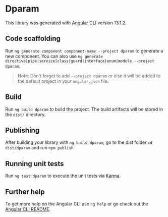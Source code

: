 # Dparam

This library was generated with [Angular CLI](https://github.com/angular/angular-cli) version 13.1.2.

## Code scaffolding

Run `ng generate component component-name --project dparam` to generate a new component. You can also use `ng generate directive|pipe|service|class|guard|interface|enum|module --project dparam`.
> Note: Don't forget to add `--project dparam` or else it will be added to the default project in your `angular.json` file. 

## Build

Run `ng build dparam` to build the project. The build artifacts will be stored in the `dist/` directory.

## Publishing

After building your library with `ng build dparam`, go to the dist folder `cd dist/dparam` and run `npm publish`.

## Running unit tests

Run `ng test dparam` to execute the unit tests via [Karma](https://karma-runner.github.io).

## Further help

To get more help on the Angular CLI use `ng help` or go check out the [Angular CLI README](https://github.com/angular/angular-cli/blob/master/README.md).
